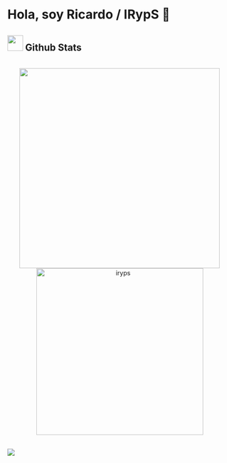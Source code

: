 <h1><b>Hola, soy Ricardo / IRypS 👋</b></h1>

## <img src="https://media.giphy.com/media/iY8CRBdQXODJSCERIr/giphy.gif" width="35"><b> Github Stats </b>
<br>

<div align="center">

  <a href="https://github.com/0xabdulkhalid/">
    <img src="https://github-readme-stats.vercel.app/api?username=irypsdev&include_all_commits=true&count_private=true&show_icons=true&line_height=20&title_color=59576B&icon_color=424450&text_color=4b4b4b&bg_color=0,B2B4C3,f2f1f4" width="450"/>
    <img src="https://github-readme-stats.vercel.app/api/top-langs?username=irypsdev&show_icons=true&locale=en&layout=compact&line_height=20&title_color=59576B&icon_color=424450&text_color=4b4b4b&bg_color=0,B2B4C3,f2f1f4" width="375"  alt="iryps"/>
  </a>
  
</div>

<br>

<img src="https://user-images.githubusercontent.com/73097560/115834477-dbab4500-a447-11eb-908a-139a6edaec5c.gif"><br><br>
